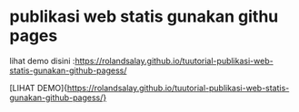 # publikasi web statis gunakan githu pages

lihat demo disini :https://rolandsalay.github.io/tuutorial-publikasi-web-statis-gunakan-github-pagess/

[LIHAT DEMO]{https://rolandsalay.github.io/tuutorial-publikasi-web-statis-gunakan-github-pagess/}
